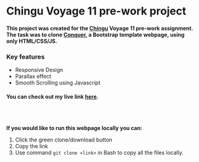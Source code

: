 # Chingu Voyage 11 pre-work project

#### This project was created for the [Chingu](https://chingu.io/) Voyage 11 pre-work assignment. The task was to clone [Conquer](https://www.free-css.com/free-css-templates/page196/conquer), a Bootstrap template webpage, using only HTML/CSS/JS.


### Key features
* Responsive Design
* Parallax effect
* Smooth Scrolling using Javascript


#### You can check out my live link [here](https://dan9d9.github.io/Chingu-voyage11-prework-tier1/).

<br>
<br>

**If you would like to run this webpage locally you can:**
1. Click the green clone/download button
2. Copy the link
3. Use command `git clone <link>` in Bash to copy all the files locally.





